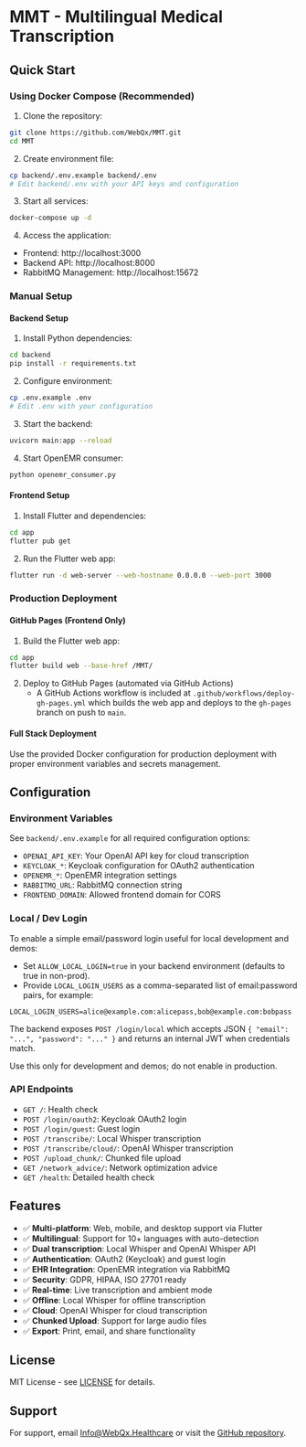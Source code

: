 # MMT - Multilingual Medical Transcription

## Quick Start

### Using Docker Compose (Recommended)

1. Clone the repository:
```bash
git clone https://github.com/WebQx/MMT.git
cd MMT
```

2. Create environment file:
```bash
cp backend/.env.example backend/.env
# Edit backend/.env with your API keys and configuration
```

3. Start all services:
```bash
docker-compose up -d
```

4. Access the application:
- Frontend: http://localhost:3000
- Backend API: http://localhost:8000
- RabbitMQ Management: http://localhost:15672

### Manual Setup

#### Backend Setup

1. Install Python dependencies:
```bash
cd backend
pip install -r requirements.txt
```

2. Configure environment:
```bash
cp .env.example .env
# Edit .env with your configuration
```

3. Start the backend:
```bash
uvicorn main:app --reload
```

4. Start OpenEMR consumer:
```bash
python openemr_consumer.py
```

#### Frontend Setup

1. Install Flutter and dependencies:
```bash
cd app
flutter pub get
```

2. Run the Flutter web app:
```bash
flutter run -d web-server --web-hostname 0.0.0.0 --web-port 3000
```

### Production Deployment

#### GitHub Pages (Frontend Only)

1. Build the Flutter web app:
```bash
cd app
flutter build web --base-href /MMT/
```

2. Deploy to GitHub Pages (automated via GitHub Actions)
	- A GitHub Actions workflow is included at `.github/workflows/deploy-gh-pages.yml` which builds the web app and deploys to the `gh-pages` branch on push to `main`.

#### Full Stack Deployment

Use the provided Docker configuration for production deployment with proper environment variables and secrets management.

## Configuration

### Environment Variables

See `backend/.env.example` for all required configuration options:

- `OPENAI_API_KEY`: Your OpenAI API key for cloud transcription
- `KEYCLOAK_*`: Keycloak configuration for OAuth2 authentication
- `OPENEMR_*`: OpenEMR integration settings
- `RABBITMQ_URL`: RabbitMQ connection string
- `FRONTEND_DOMAIN`: Allowed frontend domain for CORS

### Local / Dev Login

To enable a simple email/password login useful for local development and demos:

- Set `ALLOW_LOCAL_LOGIN=true` in your backend environment (defaults to true in non-prod).
- Provide `LOCAL_LOGIN_USERS` as a comma-separated list of email:password pairs, for example:

```
LOCAL_LOGIN_USERS=alice@example.com:alicepass,bob@example.com:bobpass
```

The backend exposes `POST /login/local` which accepts JSON `{ "email": "...", "password": "..." }` and returns an internal JWT when credentials match.

Use this only for development and demos; do not enable in production.

### API Endpoints

- `GET /`: Health check
- `POST /login/oauth2`: Keycloak OAuth2 login
- `POST /login/guest`: Guest login
- `POST /transcribe/`: Local Whisper transcription
- `POST /transcribe/cloud/`: OpenAI Whisper transcription
- `POST /upload_chunk/`: Chunked file upload
- `GET /network_advice/`: Network optimization advice
- `GET /health`: Detailed health check

## Features

- ✅ **Multi-platform**: Web, mobile, and desktop support via Flutter
- ✅ **Multilingual**: Support for 10+ languages with auto-detection
- ✅ **Dual transcription**: Local Whisper and OpenAI Whisper API
- ✅ **Authentication**: OAuth2 (Keycloak) and guest login
- ✅ **EHR Integration**: OpenEMR integration via RabbitMQ
- ✅ **Security**: GDPR, HIPAA, ISO 27701 ready
- ✅ **Real-time**: Live transcription and ambient mode
- ✅ **Offline**: Local Whisper for offline transcription
- ✅ **Cloud**: OpenAI Whisper for cloud transcription
- ✅ **Chunked Upload**: Support for large audio files
- ✅ **Export**: Print, email, and share functionality

## License

MIT License - see [LICENSE](LICENSE) for details.

## Support

For support, email Info@WebQx.Healthcare or visit the [GitHub repository](https://github.com/WebQx/MMT).